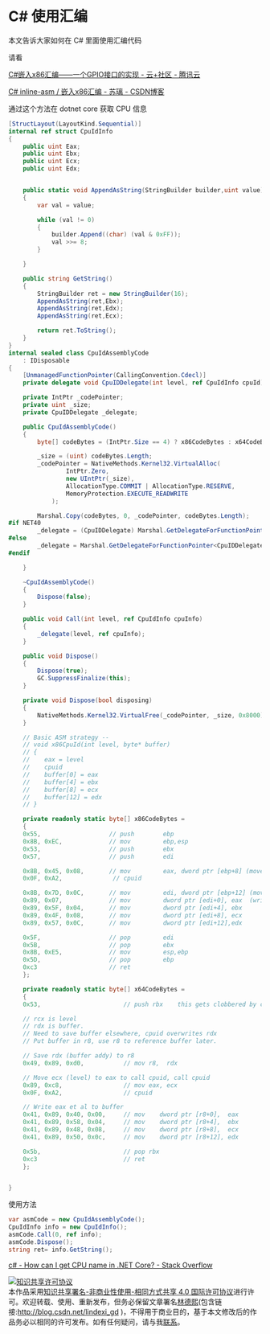 # C# 使用汇编

本文告诉大家如何在 C# 里面使用汇编代码

<!--more-->
<!-- CreateTime:2020/3/5 9:26:16 -->


请看

[C#嵌入x86汇编——一个GPIO接口的实现 - 云+社区 - 腾讯云](https://cloud.tencent.com/developer/article/1016850 )

[C# inline-asm / 嵌入x86汇编 - 苏璃 - CSDN博客](https://blog.csdn.net/u012395622/article/details/46801475 )

通过这个方法在 dotnet core 获取 CPU 信息

```csharp
[StructLayout(LayoutKind.Sequential)]
internal ref struct CpuIdInfo
{
    public uint Eax;
    public uint Ebx;
    public uint Ecx;
    public uint Edx;


    public static void AppendAsString(StringBuilder builder,uint value)
    {
        var val = value;

        while (val != 0)
        {
            builder.Append((char) (val & 0xFF));
            val >>= 8;
        }

    }

    public string GetString()
    {
        StringBuilder ret = new StringBuilder(16);
        AppendAsString(ret,Ebx);
        AppendAsString(ret,Edx);
        AppendAsString(ret,Ecx);

        return ret.ToString();
    }
}
internal sealed class CpuIdAssemblyCode
    : IDisposable
{
    [UnmanagedFunctionPointer(CallingConvention.Cdecl)]
    private delegate void CpuIDDelegate(int level, ref CpuIdInfo cpuId);

    private IntPtr _codePointer;
    private uint _size;
    private CpuIDDelegate _delegate;

    public CpuIdAssemblyCode()
    {
        byte[] codeBytes = (IntPtr.Size == 4) ? x86CodeBytes : x64CodeBytes;

        _size = (uint) codeBytes.Length;
        _codePointer = NativeMethods.Kernel32.VirtualAlloc(
                IntPtr.Zero,
                new UIntPtr(_size),
                AllocationType.COMMIT | AllocationType.RESERVE,
                MemoryProtection.EXECUTE_READWRITE
            );

        Marshal.Copy(codeBytes, 0, _codePointer, codeBytes.Length);
#if NET40
        _delegate = (CpuIDDelegate) Marshal.GetDelegateForFunctionPointer(_codePointer, typeof(CpuIDDelegate));
#else
        _delegate = Marshal.GetDelegateForFunctionPointer<CpuIDDelegate>(_codePointer);
#endif

    }

    ~CpuIdAssemblyCode()
    {
        Dispose(false);
    }

    public void Call(int level, ref CpuIdInfo cpuInfo)
    {
        _delegate(level, ref cpuInfo);
    }

    public void Dispose()
    {
        Dispose(true);
        GC.SuppressFinalize(this);
    }

    private void Dispose(bool disposing)
    {
        NativeMethods.Kernel32.VirtualFree(_codePointer, _size, 0x8000);
    }

    // Basic ASM strategy --
    // void x86CpuId(int level, byte* buffer) 
    // {
    //    eax = level
    //    cpuid
    //    buffer[0] = eax
    //    buffer[4] = ebx
    //    buffer[8] = ecx
    //    buffer[12] = edx
    // }

    private readonly static byte[] x86CodeBytes = 
    {
    0x55,                   // push        ebp  
    0x8B, 0xEC,             // mov         ebp,esp
    0x53,                   // push        ebx  
    0x57,                   // push        edi

    0x8B, 0x45, 0x08,       // mov         eax, dword ptr [ebp+8] (move level into eax)
    0x0F, 0xA2,              // cpuid

    0x8B, 0x7D, 0x0C,       // mov         edi, dword ptr [ebp+12] (move address of buffer into edi)
    0x89, 0x07,             // mov         dword ptr [edi+0], eax  (write eax, ... to buffer)
    0x89, 0x5F, 0x04,       // mov         dword ptr [edi+4], ebx 
    0x89, 0x4F, 0x08,       // mov         dword ptr [edi+8], ecx 
    0x89, 0x57, 0x0C,       // mov         dword ptr [edi+12],edx 

    0x5F,                   // pop         edi  
    0x5B,                   // pop         ebx  
    0x8B, 0xE5,             // mov         esp,ebp  
    0x5D,                   // pop         ebp 
    0xc3                    // ret
    };

    private readonly static byte[] x64CodeBytes = 
    {
    0x53,                       // push rbx    this gets clobbered by cpuid

    // rcx is level
    // rdx is buffer.
    // Need to save buffer elsewhere, cpuid overwrites rdx
    // Put buffer in r8, use r8 to reference buffer later.

    // Save rdx (buffer addy) to r8
    0x49, 0x89, 0xd0,           // mov r8,  rdx

    // Move ecx (level) to eax to call cpuid, call cpuid
    0x89, 0xc8,                 // mov eax, ecx
    0x0F, 0xA2,                 // cpuid

    // Write eax et al to buffer
    0x41, 0x89, 0x40, 0x00,     // mov    dword ptr [r8+0],  eax
    0x41, 0x89, 0x58, 0x04,     // mov    dword ptr [r8+4],  ebx
    0x41, 0x89, 0x48, 0x08,     // mov    dword ptr [r8+8],  ecx
    0x41, 0x89, 0x50, 0x0c,     // mov    dword ptr [r8+12], edx

    0x5b,                       // pop rbx
    0xc3                        // ret
    };


}
```

使用方法

```csharp
var asmCode = new CpuIdAssemblyCode();
CpuIdInfo info = new CpuIdInfo();
asmCode.Call(0, ref info);
asmCode.Dispose();
string ret= info.GetString();
```

[c# - How can I get CPU name in .NET Core? - Stack Overflow](https://stackoverflow.com/questions/47254573/how-can-i-get-cpu-name-in-net-core?rq=1 )

<a rel="license" href="http://creativecommons.org/licenses/by-nc-sa/4.0/"><img alt="知识共享许可协议" style="border-width:0" src="https://licensebuttons.net/l/by-nc-sa/4.0/88x31.png" /></a><br />本作品采用<a rel="license" href="http://creativecommons.org/licenses/by-nc-sa/4.0/">知识共享署名-非商业性使用-相同方式共享 4.0 国际许可协议</a>进行许可。欢迎转载、使用、重新发布，但务必保留文章署名[林德熙](http://blog.csdn.net/lindexi_gd)(包含链接:http://blog.csdn.net/lindexi_gd )，不得用于商业目的，基于本文修改后的作品务必以相同的许可发布。如有任何疑问，请与我[联系](mailto:lindexi_gd@163.com)。
